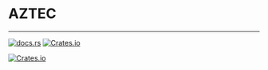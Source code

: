 # AZTEC

---

[![docs.rs](https://img.shields.io/docsrs/aztec)](https://docs.rs/aztec/latest/aztec/)
[![Crates.io](https://img.shields.io/crates/v/aztec)](https://crates.io/crates/aztec)

[![Crates.io](https://img.shields.io/crates/l/aztec)](https://crates.io/crates/aztec)
